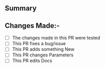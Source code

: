 ## Summary
<!--Extended Description-->

## Changes Made:-

<!--If you done this things listed here then
  replace [ ] with [x]-->

- [ ] The changes made in this PR were tested
- [ ] This PR fixes a bug/issue
- [ ] This PR adds something New
- [ ] This PR changes Parameters
- [ ] This PR edits Docs
